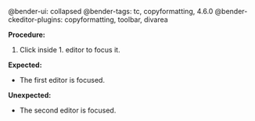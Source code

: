 @bender-ui: collapsed
@bender-tags: tc, copyformatting, 4.6.0
@bender-ckeditor-plugins: copyformatting, toolbar, divarea

**Procedure:**

1. Click inside 1. editor to focus it.

**Expected:**

* The first editor is focused.

**Unexpected:**

* The second editor is focused.
